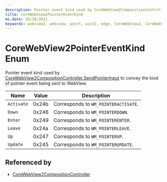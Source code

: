 ```yaml
---
description: Pointer event kind used by CoreWebView2CompositionController.SendPointerInput to convey the kind of pointer event being sent to WebView.
title: CoreWebView2PointerEventKind
ms.date: 10/28/2021
keywords: webview2, webview, winrt, win32, edge, CoreWebView2, CoreWebView2Controller, browser control, edge html, CoreWebView2PointerEventKind
---
```


# CoreWebView2PointerEventKind Enum

Pointer event kind used by [CoreWebView2CompositionController.SendPointerInput](corewebview2compositioncontroller.md#sendpointerinput) to convey the kind of pointer event being sent to WebView.

| Name |  Value | Description |
|--|--|--|
|`Activate` | 0x24b  |  Corresponds to `WM_POINTERACTIVATE`.|
|`Down` | 0x246  |  Corresponds to `WM_POINTERDOWN`.|
|`Enter` | 0x249  |  Corresponds to `WM_POINTERENTER`.|
|`Leave` | 0x24a  |  Corresponds to `WM_POINTERLEAVE`.|
|`Up` | 0x247  |  Corresponds to `WM_POINTERUP`.|
|`Update` | 0x245  |  Corresponds to `WM_POINTERUPDATE`.|


## Referenced by

- [CoreWebView2CompositionController](corewebview2compositioncontroller.md)
